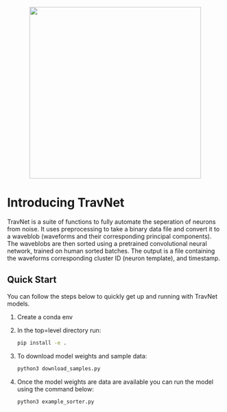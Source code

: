 <p align="center">
  <img src="https://github.com/neurodynamics-ai/travnet/blob/main/TravNet.repo.jpg" width="400"/>
</p>


# Introducing TravNet
 
TravNet is a suite of functions to fully automate the seperation of neurons from noise. It uses preprocessing to take a binary data file and convert it to a waveblob (waveforms and their corresponding principal components). The waveblobs are then sorted using a pretrained convolutional neural network, trained on human sorted batches. The output is a file containing the waveforms corresponding cluster ID (neuron template), and timestamp.

## Quick Start

You can follow the steps below to quickly get up and running with TravNet models. 

1. Create a conda env

2. In the top=level directory run:
    ```bash
    pip install -e .
    ```
3. To download model weights and sample data:
    ```bash
    python3 download_samples.py
    ```
4. Once the model weights are data are available you can run the model using the command below:
    ```bash
    python3 example_sorter.py
    ```